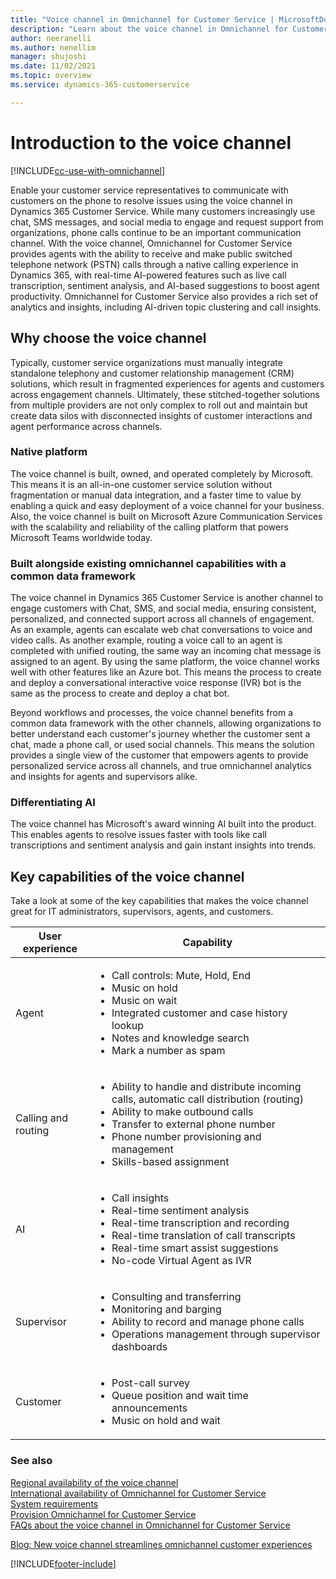 ```yaml
---
title: "Voice channel in Omnichannel for Customer Service | MicrosoftDocs"
description: "Learn about the voice channel in Omnichannel for Customer Service and its offerings."
author: neeranelli
ms.author: nenellim
manager: shujoshi
ms.date: 11/02/2021
ms.topic: overview
ms.service: dynamics-365-customerservice

---
```


# Introduction to the voice channel

[!INCLUDE[cc-use-with-omnichannel](../includes/cc-use-with-omnichannel.md)]

Enable your customer service representatives to communicate with customers on the phone to resolve issues using the voice channel in Dynamics 365 Customer Service. While many customers increasingly use chat, SMS messages, and social media to engage and request support from organizations, phone calls continue to be an important communication channel. With the voice channel, Omnichannel for Customer Service provides agents with the ability to receive and make public switched telephone network (PSTN) calls through a native calling experience in Dynamics 365, with real-time AI-powered features such as live call transcription, sentiment analysis, and AI-based suggestions to boost agent productivity. Omnichannel for Customer Service also provides a rich set of analytics and insights, including AI-driven topic clustering and call insights.

## Why choose the voice channel

Typically, customer service organizations must manually integrate standalone telephony and customer relationship management (CRM) solutions, which result in fragmented experiences for agents and customers across engagement channels. Ultimately, these stitched-together solutions from multiple providers are not only complex to roll out and maintain but create data silos with disconnected insights of customer interactions and agent performance across channels.

### Native platform

The voice channel is built, owned, and operated completely by Microsoft. This means it is an all-in-one customer service solution without fragmentation or manual data integration, and a faster time to value by enabling a quick and easy deployment of a voice channel for your business. Also, the voice channel is built on Microsoft Azure Communication Services with the scalability and reliability of the calling platform that powers Microsoft Teams worldwide today.

### Built alongside existing omnichannel capabilities with a common data framework

The voice channel in Dynamics 365 Customer Service is another channel to engage customers with Chat, SMS, and social media, ensuring consistent, personalized, and connected support across all channels of engagement. As an example, agents can escalate web chat conversations to voice and video calls. As another example, routing a voice call to an agent is completed with unified routing, the same way an incoming chat message is assigned to an agent. By using the same platform, the voice channel works well with other features like an Azure bot. This means the process to create and deploy a conversational interactive voice response (IVR) bot is the same as the process to create and deploy a chat bot.

Beyond workflows and processes, the voice channel benefits from a common data framework with the other channels, allowing organizations to better understand each customer's journey whether the customer sent a chat, made a phone call, or used social channels. This means the solution provides a single view of the customer that empowers agents to provide personalized service across all channels, and true omnichannel analytics and insights for agents and supervisors alike.

### Differentiating AI

The voice channel has Microsoft's award winning AI built into the product. This enables agents to resolve issues faster with tools like call transcriptions and sentiment analysis and gain instant insights into trends.

## Key capabilities of the voice channel

Take a look at some of the key capabilities that makes the voice channel great for IT administrators, supervisors, agents, and customers.

| User experience | Capability |
| --- | --- |
| Agent  |  <ul><li>Call controls: Mute, Hold, End</li><li>Music on hold</li><li>Music on wait</li><li>Integrated customer and case history lookup</li><li>Notes and knowledge search</li><li>Mark a number as spam</li></ul>  |
| Calling and routing  | <ul><li>Ability to handle and distribute incoming calls, automatic call distribution (routing)</li><li>Ability to make outbound calls</li><li>Transfer to external phone number</li><li>Phone number provisioning and management</li><li>Skills-based assignment</li></ul> |
| AI | <ul><li>Call insights </li><li>Real-time sentiment analysis</li><li>Real-time transcription and recording</li><li>Real-time translation of call transcripts</li><li>Real-time smart assist suggestions</li><li>No-code Virtual Agent as IVR</li></ul> |
| Supervisor  | <ul><li>Consulting and transferring</li><li>Monitoring and barging</li><li>Ability to record and manage phone calls</li><li>Operations management through supervisor dashboards</li></ul> |
| Customer   | <ul><li>Post-call survey</li><li>Queue position and wait time announcements</li><li>Music on hold and wait</li></ul> |


### See also

[Regional availability of the voice channel](voice-channel-region-availability.md)  
[International availability of Omnichannel for Customer Service](international-availability.md)  
[System requirements](system-requirements-omnichannel.md)  
[Provision Omnichannel for Customer Service](omnichannel-provision-license.md)  
[FAQs about the voice channel in Omnichannel for Customer Service](voice-channel-faqs.md)  

[Blog: New voice channel streamlines omnichannel customer experiences](https://cloudblogs.microsoft.com/dynamics365/bdm/2020/09/23/new-voice-channel-streamlines-omnichannel-customer-experiences/)  


[!INCLUDE[footer-include](../includes/footer-banner.md)]
